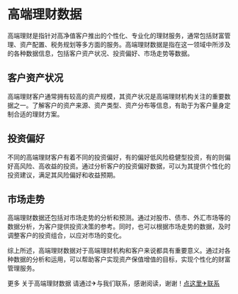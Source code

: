 # 高端理财数据

高端理财是指针对高净值客户推出的个性化、专业化的理财服务，通常包括财富管理、资产配置、税务规划等多方面的服务。高端理财数据是指在这一领域中所涉及的各种数据信息，包括客户资产状况、投资偏好、市场走势等数据。

## 客户资产状况

高端理财客户通常拥有较高的资产规模，其资产状况是高端理财机构关注的重要数据之一。了解客户的资产来源、资产类型、资产分布等信息，有助于为客户量身定制合适的理财方案。

## 投资偏好

不同的高端理财客户有着不同的投资偏好，有的偏好低风险稳健型投资，有的则偏好高风险、高收益的投资。通过分析客户的投资偏好数据，可以为其提供个性化的投资建议，满足其风险偏好和收益预期。

## 市场走势

高端理财数据还包括对市场走势的分析和预测。通过对股市、债市、外汇市场等的数据分析，为客户提供投资决策的参考。同时，也可以根据市场走势的数据，及时调整客户的投资组合，以应对市场的变化。

综上所述，高端理财数据对于高端理财机构和客户来说都具有重要意义。通过对各种数据的分析和运用，可以帮助客户实现资产保值增值的目标，实现个性化的财富管理服务。

更多 关于高端理财数据 请通过✈与我们联系，感谢阅读，谢谢！[点这里✈联系](https://add.k02.cc)